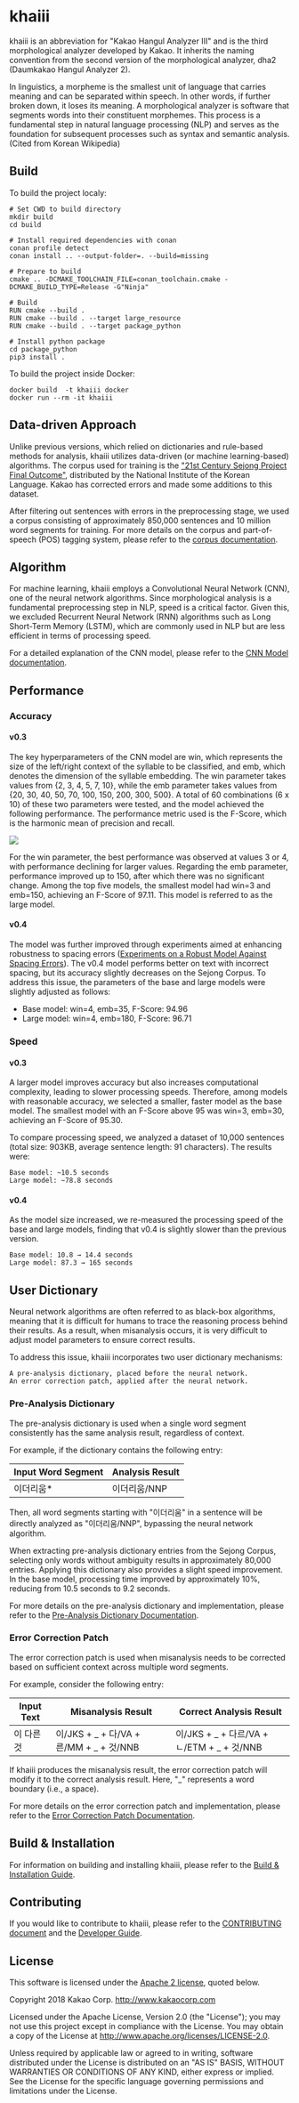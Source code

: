 khaiii
======

khaiii is an abbreviation for "Kakao Hangul Analyzer III" and is the third morphological analyzer developed by Kakao. It inherits the naming convention from the second version of the morphological analyzer, dha2 (Daumkakao Hangul Analyzer 2).

In linguistics, a morpheme is the smallest unit of language that carries meaning and can be separated within speech. In other words, if further broken down, it loses its meaning. A morphological analyzer is software that segments words into their constituent morphemes. This process is a fundamental step in natural language processing (NLP) and serves as the foundation for subsequent processes such as syntax and semantic analysis. (Cited from Korean Wikipedia)

Build
-----

To build the project localy:

```shell
# Set CWD to build directory
mkdir build
cd build

# Install required dependencies with conan
conan profile detect
conan install .. --output-folder=. --build=missing 

# Prepare to build
cmake .. -DCMAKE_TOOLCHAIN_FILE=conan_toolchain.cmake -DCMAKE_BUILD_TYPE=Release -G"Ninja"

# Build
RUN cmake --build .
RUN cmake --build . --target large_resource
RUN cmake --build . --target package_python

# Install python package
cd package_python
pip3 install .
```

To build the project inside Docker:

```shell
docker build  -t khaiii docker
docker run --rm -it khaiii
```


Data-driven Approach
--------------------

Unlike previous versions, which relied on dictionaries and rule-based methods for analysis, khaiii utilizes data-driven (or machine learning-based) algorithms. The corpus used for training is the ["21st Century Sejong Project Final Outcome"](https://ithub.korean.go.kr/user/noticeView.do?boardSeq=1&articleSeq=16), distributed by the National Institute of the Korean Language. Kakao has corrected errors and made some additions to this dataset.

After filtering out sentences with errors in the preprocessing stage, we used a corpus consisting of approximately 850,000 sentences and 10 million word segments for training. For more details on the corpus and part-of-speech (POS) tagging system, please refer to the [corpus documentation](https://github.com/kakao/khaiii/wiki/%EC%BD%94%ED%8D%BC%EC%8A%A4).

Algorithm
---------

For machine learning, khaiii employs a Convolutional Neural Network (CNN), one of the neural network algorithms. Since morphological analysis is a fundamental preprocessing step in NLP, speed is a critical factor. Given this, we excluded Recurrent Neural Network (RNN) algorithms such as Long Short-Term Memory (LSTM), which are commonly used in NLP but are less efficient in terms of processing speed.

For a detailed explanation of the CNN model, please refer to the [CNN Model documentation](https://github.com/kakao/khaiii/wiki/CNN-%EB%AA%A8%EB%8D%B8).

Performance
-----------

### Accuracy

#### v0.3

The key hyperparameters of the CNN model are win, which represents the size of the left/right context of the syllable to be classified, and emb, which denotes the dimension of the syllable embedding. The win parameter takes values from {2, 3, 4, 5, 7, 10}, while the emb parameter takes values from {20, 30, 40, 50, 70, 100, 150, 200, 300, 500}. A total of 60 combinations (6 x 10) of these two parameters were tested, and the model achieved the following performance. The performance metric used is the F-Score, which is the harmonic mean of precision and recall.

![](.github/img/win_emb_f.png)

For the win parameter, the best performance was observed at values 3 or 4, with performance declining for larger values. Regarding the emb parameter, performance improved up to 150, after which there was no significant change. Among the top five models, the smallest model had win=3 and emb=150, achieving an F-Score of 97.11. This model is referred to as the large model.

#### v0.4

The model was further improved through experiments aimed at enhancing robustness to spacing errors ([Experiments on a Robust Model Against Spacing Errors](https://github.com/kakao/khaiii/wiki/%EB%9D%84%EC%96%B4%EC%93%B0%EA%B8%B0-%EC%98%A4%EB%A5%98%EC%97%90-%EA%B0%95%EA%B1%B4%ED%95%9C-%EB%AA%A8%EB%8D%B8%EC%9D%84-%EC%9C%84%ED%95%9C-%EC%8B%A4%ED%97%98)). The v0.4 model performs better on text with incorrect spacing, but its accuracy slightly decreases on the Sejong Corpus. To address this issue, the parameters of the base and large models were slightly adjusted as follows:

* Base model: win=4, emb=35, F-Score: 94.96
* Large model: win=4, emb=180, F-Score: 96.71


### Speed

#### v0.3

A larger model improves accuracy but also increases computational complexity, leading to slower processing speeds. Therefore, among models with reasonable accuracy, we selected a smaller, faster model as the base model. The smallest model with an F-Score above 95 was win=3, emb=30, achieving an F-Score of 95.30.

To compare processing speed, we analyzed a dataset of 10,000 sentences (total size: 903KB, average sentence length: 91 characters). The results were:

    Base model: ~10.5 seconds
    Large model: ~78.8 seconds

#### v0.4

As the model size increased, we re-measured the processing speed of the base and large models, finding that v0.4 is slightly slower than the previous version.

    Base model: 10.8 → 14.4 seconds
    Large model: 87.3 → 165 seconds

User Dictionary
---------------

Neural network algorithms are often referred to as black-box algorithms, meaning that it is difficult for humans to trace the reasoning process behind their results. As a result, when misanalysis occurs, it is very difficult to adjust model parameters to ensure correct results.

To address this issue, khaiii incorporates two user dictionary mechanisms:

    A pre-analysis dictionary, placed before the neural network.
    An error correction patch, applied after the neural network.

### Pre-Analysis Dictionary

The pre-analysis dictionary is used when a single word segment consistently has the same analysis result, regardless of context.

For example, if the dictionary contains the following entry:

Input Word Segment | Analysis Result
--------|--------
이더리움* | 이더리움/NNP

Then, all word segments starting with "이더리움" in a sentence will be directly analyzed as "이더리움/NNP", bypassing the neural network algorithm.

When extracting pre-analysis dictionary entries from the Sejong Corpus, selecting only words without ambiguity results in approximately 80,000 entries. Applying this dictionary also provides a slight speed improvement. In the base model, processing time improved by approximately 10%, reducing from 10.5 seconds to 9.2 seconds.

For more details on the pre-analysis dictionary and implementation, please refer to the [Pre-Analysis Dictionary Documentation](https://github.com/kakao/khaiii/wiki/%EA%B8%B0%EB%B6%84%EC%84%9D-%EC%82%AC%EC%A0%84).

### Error Correction Patch

The error correction patch is used when misanalysis needs to be corrected based on sufficient context across multiple word segments.

For example, consider the following entry:

Input Text | Misanalysis Result | Correct Analysis Result
---------|-----------|---------
이 다른 것 | 이/JKS + _ + 다/VA + 른/MM + _ + 것/NNB | 이/JKS + _ + 다르/VA + ㄴ/ETM + _ + 것/NNB

If khaiii produces the misanalysis result, the error correction patch will modify it to the correct analysis result. Here, "_" represents a word boundary (i.e., a space).

For more details on the error correction patch and implementation, please refer to the [Error Correction Patch Documentation](https://github.com/kakao/khaiii/wiki/%EC%98%A4%EB%B6%84%EC%84%9D-%ED%8C%A8%EC%B9%98).

Build & Installation
--------------------

For information on building and installing khaiii, please refer to the [Build & Installation Guide](https://github.com/kakao/khaiii/wiki/%EB%B9%8C%EB%93%9C-%EB%B0%8F-%EC%84%A4%EC%B9%98).

Contributing
------------

If you would like to contribute to khaiii, please refer to the [CONTRIBUTING document](CONTRIBUTING.md) and the [Developer Guide](https://github.com/kakao/khaiii/wiki#%EA%B0%9C%EB%B0%9C%EC%9E%90%EB%A5%BC-%EC%9C%84%ED%95%9C-%EA%B0%80%EC%9D%B4%EB%93%9C).


License
-------

This software is licensed under the [Apache 2 license](LICENSE), quoted below.

Copyright 2018 Kakao Corp. <http://www.kakaocorp.com>

Licensed under the Apache License, Version 2.0 (the "License"); you may not
use this project except in compliance with the License. You may obtain a copy
of the License at http://www.apache.org/licenses/LICENSE-2.0.

Unless required by applicable law or agreed to in writing, software
distributed under the License is distributed on an "AS IS" BASIS, WITHOUT
WARRANTIES OR CONDITIONS OF ANY KIND, either express or implied. See the
License for the specific language governing permissions and limitations under
the License.

